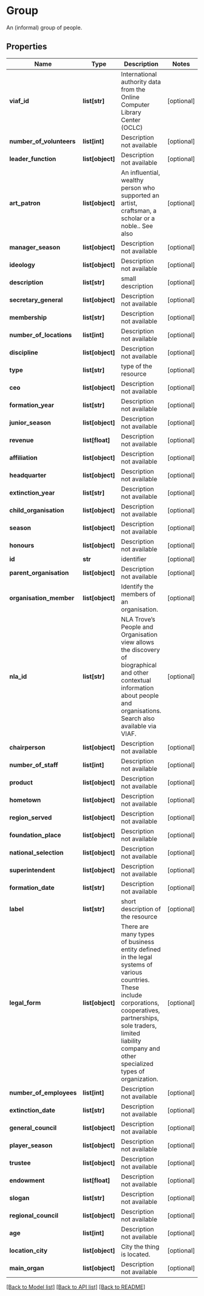 # Group

An (informal) group of people.
## Properties
Name | Type | Description | Notes
------------ | ------------- | ------------- | -------------
**viaf_id** | **list[str]** | International authority data from the Online Computer Library Center (OCLC) | [optional] 
**number_of_volunteers** | **list[int]** | Description not available | [optional] 
**leader_function** | **list[object]** | Description not available | [optional] 
**art_patron** | **list[object]** | An influential, wealthy person who supported an artist, craftsman, a scholar or a noble.. See also | [optional] 
**manager_season** | **list[object]** | Description not available | [optional] 
**ideology** | **list[object]** | Description not available | [optional] 
**description** | **list[str]** | small description | [optional] 
**secretary_general** | **list[object]** | Description not available | [optional] 
**membership** | **list[str]** | Description not available | [optional] 
**number_of_locations** | **list[int]** | Description not available | [optional] 
**discipline** | **list[object]** | Description not available | [optional] 
**type** | **list[str]** | type of the resource | [optional] 
**ceo** | **list[object]** | Description not available | [optional] 
**formation_year** | **list[str]** | Description not available | [optional] 
**junior_season** | **list[object]** | Description not available | [optional] 
**revenue** | **list[float]** | Description not available | [optional] 
**affiliation** | **list[object]** | Description not available | [optional] 
**headquarter** | **list[object]** | Description not available | [optional] 
**extinction_year** | **list[str]** | Description not available | [optional] 
**child_organisation** | **list[object]** | Description not available | [optional] 
**season** | **list[object]** | Description not available | [optional] 
**honours** | **list[object]** | Description not available | [optional] 
**id** | **str** | identifier | [optional] 
**parent_organisation** | **list[object]** | Description not available | [optional] 
**organisation_member** | **list[object]** | Identify the members of an organisation. | [optional] 
**nla_id** | **list[str]** | NLA Trove’s People and Organisation view allows the discovery of biographical and other contextual information about people and organisations. Search also available via VIAF. | [optional] 
**chairperson** | **list[object]** | Description not available | [optional] 
**number_of_staff** | **list[int]** | Description not available | [optional] 
**product** | **list[object]** | Description not available | [optional] 
**hometown** | **list[object]** | Description not available | [optional] 
**region_served** | **list[object]** | Description not available | [optional] 
**foundation_place** | **list[object]** | Description not available | [optional] 
**national_selection** | **list[object]** | Description not available | [optional] 
**superintendent** | **list[object]** | Description not available | [optional] 
**formation_date** | **list[str]** | Description not available | [optional] 
**label** | **list[str]** | short description of the resource | [optional] 
**legal_form** | **list[object]** | There are many types of business entity defined in the legal systems of various countries. These include corporations, cooperatives, partnerships, sole traders, limited liability company and other specialized types of organization. | [optional] 
**number_of_employees** | **list[int]** | Description not available | [optional] 
**extinction_date** | **list[str]** | Description not available | [optional] 
**general_council** | **list[object]** | Description not available | [optional] 
**player_season** | **list[object]** | Description not available | [optional] 
**trustee** | **list[object]** | Description not available | [optional] 
**endowment** | **list[float]** | Description not available | [optional] 
**slogan** | **list[str]** | Description not available | [optional] 
**regional_council** | **list[object]** | Description not available | [optional] 
**age** | **list[int]** | Description not available | [optional] 
**location_city** | **list[object]** | City the thing is located. | [optional] 
**main_organ** | **list[object]** | Description not available | [optional] 

[[Back to Model list]](../README.md#documentation-for-models) [[Back to API list]](../README.md#documentation-for-api-endpoints) [[Back to README]](../README.md)


